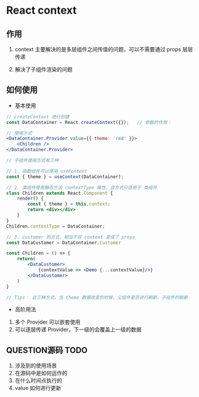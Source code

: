 # React context

## 作用

1. context 主要解决的是多层组件之间传值的问题，可以不需要通过 props 层层传递

2. 解决了子组件渲染的问题

## 如何使用

- 基本使用

```jsx
// createContext 进行创建
const DataContainer = React.createContext({});   // 参数的作用：

// 使用方式
<DataContainer.Provider value={{ theme: 'red' }}>
    <Children />
</DataContainer.Provider>

// 子组件使用方式有三种

// 1. 函数组件可以使用 useContext
const { theme } = useContext(DataContainer);

// 2. 类组件使用静态方法 contextType 属性，该方式只适用于 类组件
class Children extends React.Component {
    render() {
        const { theme } = this.context;
        return <div></div>
    }
}
Children.contextType = DataContainer;

// 3. customer 的方式，相当于将 context 变成了 props
const DataCustomer = DataContainer.Customer

const Children = () => {
    return(
        <DataCustomer>
            {contextValue => <Demo {...contextValue}/>}
        </DataCustomer>
    )
}

// Tips： 这三种方式，当 theme 数据改变的时候，父组件是否进行刷新，子组件的刷新

```

- 高阶用法

1. 多个 Provider 可以嵌套使用
2. 可以逐层传递 Provider，下一级的会覆盖上一级的数据

## QUESTION源码 TODO

1. 涉及到的使用场景
2. 在源码中是如何运作的
3. 在什么时间点执行的
4. value 如何进行更新
